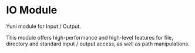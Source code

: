 
IO Module
=========

Yuni module for Input / Output.

This module offers high-performance and high-level features for file,
directory and standard input / output access, as well as path manipulations.
